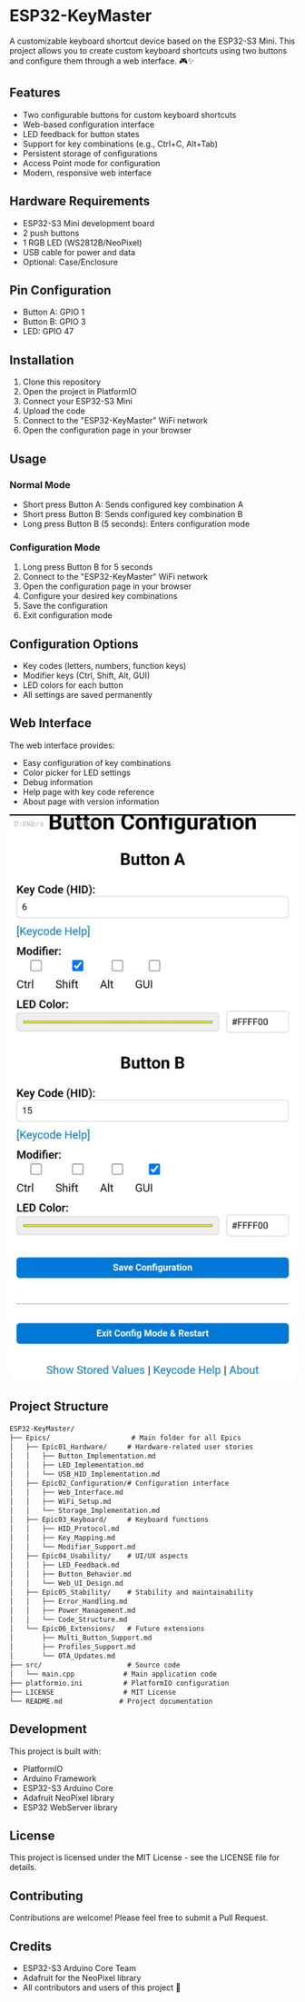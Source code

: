 # ESP32-KeyMaster

A customizable keyboard shortcut device based on the ESP32-S3 Mini. This project allows you to create custom keyboard shortcuts using two buttons and configure them through a web interface. 🎮✨

## Features

- Two configurable buttons for custom keyboard shortcuts
- Web-based configuration interface
- LED feedback for button states
- Support for key combinations (e.g., Ctrl+C, Alt+Tab)
- Persistent storage of configurations
- Access Point mode for configuration
- Modern, responsive web interface

## Hardware Requirements

- ESP32-S3 Mini development board
- 2 push buttons
- 1 RGB LED (WS2812B/NeoPixel)
- USB cable for power and data
- Optional: Case/Enclosure

## Pin Configuration

- Button A: GPIO 1
- Button B: GPIO 3
- LED: GPIO 47

## Installation

1. Clone this repository
2. Open the project in PlatformIO
3. Connect your ESP32-S3 Mini
4. Upload the code
5. Connect to the "ESP32-KeyMaster" WiFi network
6. Open the configuration page in your browser

## Usage

### Normal Mode
- Short press Button A: Sends configured key combination A
- Short press Button B: Sends configured key combination B
- Long press Button B (5 seconds): Enters configuration mode

### Configuration Mode
1. Long press Button B for 5 seconds
2. Connect to the "ESP32-KeyMaster" WiFi network
3. Open the configuration page in your browser
4. Configure your desired key combinations
5. Save the configuration
6. Exit configuration mode

## Configuration Options

- Key codes (letters, numbers, function keys)
- Modifier keys (Ctrl, Shift, Alt, GUI)
- LED colors for each button
- All settings are saved permanently

## Web Interface

The web interface provides:
- Easy configuration of key combinations
- Color picker for LED settings
- Debug information
- Help page with key code reference
- About page with version information

![Web Interface Screenshot](pics/Gui_screen.jpg)

## Project Structure

```
ESP32-KeyMaster/
├── Epics/                    # Main folder for all Epics
│   ├── Epic01_Hardware/     # Hardware-related user stories
│   │   ├── Button_Implementation.md
│   │   ├── LED_Implementation.md
│   │   └── USB_HID_Implementation.md
│   ├── Epic02_Configuration/# Configuration interface
│   │   ├── Web_Interface.md
│   │   ├── WiFi_Setup.md
│   │   └── Storage_Implementation.md
│   ├── Epic03_Keyboard/     # Keyboard functions
│   │   ├── HID_Protocol.md
│   │   ├── Key_Mapping.md
│   │   └── Modifier_Support.md
│   ├── Epic04_Usability/    # UI/UX aspects
│   │   ├── LED_Feedback.md
│   │   ├── Button_Behavior.md
│   │   └── Web_UI_Design.md
│   ├── Epic05_Stability/    # Stability and maintainability
│   │   ├── Error_Handling.md
│   │   ├── Power_Management.md
│   │   └── Code_Structure.md
│   └── Epic06_Extensions/   # Future extensions
│       ├── Multi_Button_Support.md
│       ├── Profiles_Support.md
│       └── OTA_Updates.md
├── src/                     # Source code
│   └── main.cpp            # Main application code
├── platformio.ini          # PlatformIO configuration
├── LICENSE                 # MIT License
└── README.md              # Project documentation
```

## Development

This project is built with:
- PlatformIO
- Arduino Framework
- ESP32-S3 Arduino Core
- Adafruit NeoPixel library
- ESP32 WebServer library

## License

This project is licensed under the MIT License - see the LICENSE file for details.

## Contributing

Contributions are welcome! Please feel free to submit a Pull Request.

## Credits

- ESP32-S3 Arduino Core Team
- Adafruit for the NeoPixel library
- All contributors and users of this project 🚀 